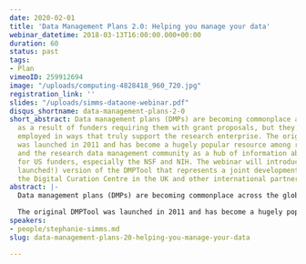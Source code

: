 ```yaml
---
date: 2020-02-01
title: 'Data Management Plans 2.0: Helping you manage your data'
webinar_datetime: 2018-03-13T16:00:00.000+00:00
duration: 60
status: past
tags:
- Plan
vimeoID: 259912694
image: "/uploads/computing-4828418_960_720.jpg"
registration_link: ''
slides: "/uploads/simms-dataone-webinar.pdf"
disqus_shortname: data-management-plans-2-0
short_abstract: Data management plans (DMPs) are becoming commonplace across the globe
  as a result of funders requiring them with grant proposals, but they are not being
  employed in ways that truly support the research enterprise. The original DMPTool
  was launched in 2011 and has become a hugely popular resource among researchers
  and the research data management community as a hub of information about DMP requirements
  for US funders, especially the NSF and NIH. The webinar will introduce the new (just
  launched!) version of the DMPTool that represents a joint development effort with
  the Digital Curation Centre in the UK and other international partners.
abstract: |-
  Data management plans (DMPs) are becoming commonplace across the globe as a result of funders requiring them with grant proposals, but they are not being employed in ways that truly support the research enterprise. The current manifestation of a DMP—a static document often created before a project begins—only contributes to the perception that they are a useless administrative exercise. Conversations about the need for machine-actionable DMPs (also referenced as “active,” “dynamic,” or “machine-readable” DMPs) have been brewing for a few years. We still need a human-readable narrative, but there is now widespread recognition that, underneath, the DMP could have more thematic, machine-actionable richness with added value for all stakeholders: researchers, funders, repository managers, research administrators, data librarians, etc.

  The original DMPTool was launched in 2011 and has become a hugely popular resource among researchers and the research data management community as a hub of information about DMP requirements for US funders, especially the NSF and NIH. The webinar will introduce the new (just launched!) version of the DMPTool that represents a joint development effort with the Digital Curation Centre in the UK and other international partners. Now with a single, internationalized DMP infrastructure, our next steps will focus on piloting machine-actionable DMP use cases. This includes engaging with DataONE member repositories, the Research Data Alliance, and other community-driven initiatives. Our collective vision is to transform DMPs into a tool for better data management by embedding them into existing workflows and exchanging information between research tools and systems. This project is supported by an NSF EAGER grant awarded to the California Digital Library (Award no 1745675).
speakers:
- people/stephanie-simms.md
slug: data-management-plans-20-helping-you-manage-your-data

---
```

